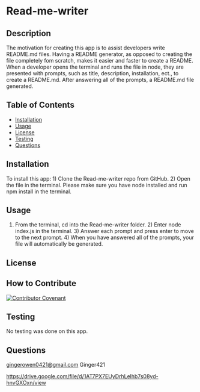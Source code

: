
# Read-me-writer

## Description
The motivation for creating this app is  to assist developers write README.md files. Having a README generator, as opposed to creating the file completely fom scratch, makes it easier and faster to create a README.  When a developer opens the terminal and  runs the file in node, they are presented with prompts, such as title, description, installation, ect., to create a README.md. After answering all of the prompts, a README.md file generated. 

## Table of Contents
* [Installation](#installation)
* [Usage](#usage)
* [License](#)
* [Testing](#testing)
* [Questions](#questions)

## Installation 
To install this app: 1) Clone the Read-me-writer repo from GitHub. 2) Open the file in the terminal. Please make sure you have node installed and run npm install in the terminal.

## Usage
1) From the terminal, cd into the Read-me-writer folder. 2) Enter node index.js in the terminal. 3) Answer each prompt and press enter to move to the next prompt. 4) When you have answered all of the prompts, your file will automatically be generated. 

## License

## How to Contribute 
[![Contributor Covenant](https://img.shields.io/badge/Contributor%20Covenant-2.1-4baaaa.svg)](code_of_conduct.md)

## Testing 
No testing was done on this app.

## Questions
gingerowen0421@gmail.com
Ginger421



https://drive.google.com/file/d/1AT7PX7EUyDrhLelhb7s08yd-hnvGXOxn/view
